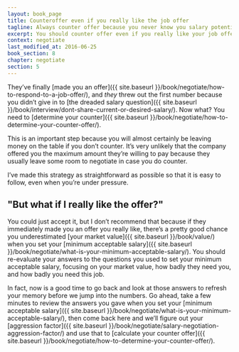 ```yaml
---
layout: book_page
title: Counteroffer even if you really like the job offer
tagline: Always counter offer because you never know you salary potential
excerpt: You should counter offer even if you really like your job offer because you could leave money on the table.
context: negotiate
last_modified_at: 2016-06-25
book_section: 8
chapter: negotiate
section: 5
---
```

They’ve finally [made you an offer]({{ site.baseurl }}/book/negotiate/how-to-respond-to-a-job-offer/), and *they* threw out the first number because you didn’t give in to [the dreaded salary question]({{ site.baseurl }}/book/interview/dont-share-current-or-desired-salary/). Now what? You need to [determine your counter]({{ site.baseurl }}/book/negotiate/how-to-determine-your-counter-offer/).

This is an important step because you will almost certainly be leaving money on the table if you don’t counter. It’s very unlikely that the company offered you the maximum amount they’re willing to pay because they usually leave some room to negotiate in case you do counter. 

I’ve made this strategy as straightforward as possible so that it is easy to follow, even when you’re under pressure. 

## "But what if I really like the offer?"

You could just accept it, but I don’t recommend that because if they immediately made you an offer you really like, there’s a pretty good chance you underestimated [your market value]({{ site.baseurl }}/book/value/) when you set your [minimum acceptable salary]({{ site.baseurl }}/book/negotiate/what-is-your-minimum-acceptable-salary/). You should re-evaluate your answers to the questions you used to set your minimum acceptable salary, focusing on your market value, how badly they need you, and how badly you need this job.

In fact, now is a good time to go back and look at those answers to refresh your memory before we jump into the numbers. Go ahead, take a few minutes to review the answers you gave when you set your [minimum acceptable salary]({{ site.baseurl }}/book/negotiate/what-is-your-minimum-acceptable-salary/), then come back here and we’ll figure out your [aggression factor]({{ site.baseurl }}/book/negotiate/salary-negotiation-aggression-factor/) and use that to [calculate your counter offer]({{ site.baseurl }}/book/negotiate/how-to-determine-your-counter-offer/).